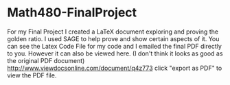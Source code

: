 Math480-FinalProject
====================

For my Final Project I created a LaTeX document exploring and proving the golden ratio. I used SAGE to help prove and show certain aspects of it. You can see the Latex Code File for my code and I emailed the final PDF directly to you. However it can also be viewed here.  (I don't think it looks as good as the original PDF document) http://www.viewdocsonline.com/document/q4z773 click "export as PDF" to view the PDF file.
